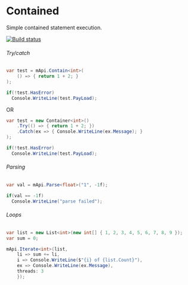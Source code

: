 # Contained
Simple contained statement execution.

[![Build status](https://ci.appveyor.com/api/projects/status/p1h8h61ab5rfuhxb/branch/master?svg=true)](https://ci.appveyor.com/project/jntmp/contained/branch/master)

###### Try/catch
``` c# 
var test = mApi.Contain<int>(
    () => { return 1 + 2; }
);

if(!test.HasError)
  Console.WriteLine(test.PayLoad);
```
OR
``` c# 
var test = new Container<int>()
    .Try(() => { return 1 + 2; })
    .Catch(ex => { Console.WriteLine(ex.Message); }
);

if(!test.HasError)
  Console.WriteLine(test.PayLoad);
```

###### Parsing
``` c# 
var val = mApi.Parse<float>("1", -1f);

if(val == -1f)
  Console.WriteLine("parse failed");
```

###### Loops
``` c# 
var list = new List<int>(new int[] { 1, 2, 3, 4, 5, 6, 7, 8, 9 });
var sum = 0;

mApi.Iterate<int>(list, 
    li => sum += li,
	i => Console.WriteLine($"{i} of {list.Count}"),
    ex => Console.WriteLine(ex.Message),
    threads: 3
    });
```
